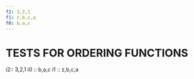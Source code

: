 ```yaml
---
f2: 3,2,1
f1: z,b,c,a
f0: b,a,c
---
```


# TESTS FOR ORDERING FUNCTIONS

i2:: 3,2,1
i0 :: b,a,c
i1 :: z,b,c,a